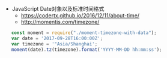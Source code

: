* JavaScript Date对象以及标准时间格式
    * https://codertx.github.io/2016/12/11/about-time/
    * http://momentjs.com/timezone/
 ```js
    const moment = require("./moment-timezone-with-data");
    var date = '2017-09-28T16:00:00Z';
    var timezone = '"Asia/Shanghai';
    moment(date).tz(timezone).format('YYYY-MM-DD hh:mm:ss');
```